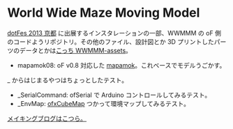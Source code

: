 World Wide Maze Moving Model
=====


[dotFes 2013 京都](http://www.dotfes.jp/2013kyoto/) に出展するインスタレーションの一部、WWMMM の oF 側のコードようリポジトリ。その他のファイル、設計図とか 3D プリントしたパーツのデータとかは[こっち WWMMM-assets](https://github.com/Katamari-Inc/WWMMM-assets)。

- mapamok08: oF v0.8 対応した [mapamok](https://github.com/YCAMInterlab/ProCamToolkit/wiki/mapamok-(%E6%97%A5%E6%9C%AC%E8%AA%9E))。これベースでモデルうごかす。

_ からはじまるやつはちょっとしたテスト。

- _SerialCommand: ofSerial で Arduino コントロールしてみるテスト。
- _EnvMap: [ofxCubeMap](https://github.com/andreasmuller/ofxCubeMap) つかって環境マップしてみるテスト。

[メイキングブログはこつら。](http://mowwmmm.tumblr.com/)

